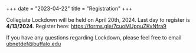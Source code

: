 +++
date = "2023-04-22"
title = "Registration"
+++

Collegiate Lockdown will be held on April 20th, 2024. Last day to register is **4/13/2024**. Register here: https://forms.gle/7cuoMUppuZKvNfra9


If you have any questions regarding Lockdown, please feel free to email [ubnetdef@buffalo.edu](mailto:ubnetdef@buffalo.edu)
